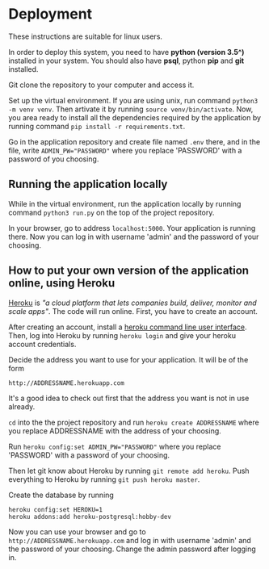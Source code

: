 Deployment
==========

These instructions are suitable for linux users.

In order to deploy this system, you need to have **python (version 3.5^)** installed in your system. You should also have **psql**, python **pip** and **git** installed.

Git clone the repository to your computer and access it.

Set up the virtual environment. If you are using unix, run command ```python3 -m venv venv```. Then artivate it by running ```source venv/bin/activate```. Now, you area ready to install all the dependencies required by the application by running command ```pip install -r requirements.txt```.

Go in the application repository and create file named ```.env``` there, and in the file, write ```ADMIN_PW="PASSWORD"``` where you replace 'PASSWORD' with a password of you choosing.

## Running the application locally

While in the virtual environment, run the application locally by running command ```python3 run.py``` on the top of the project repository.

In your browser, go to address ```localhost:5000```. Your application is running there. Now you can log in with username 'admin' and the password of your choosing.

## How to put your own version of the application online, using Heroku

[Heroku](http://www.heroku.com) is _"a cloud platform that lets companies build, deliver, monitor and scale apps"_. The code will run online. First, you have to create an account.

After creating an account, install a [heroku command line user interface](https://devcenter.heroku.com/articles/heroku-cli). Then, log into Heroku by running ```heroku login``` and give your heroku account credentials.

Decide the address you want to use for your application. It will be of the form
```
http://ADDRESSNAME.herokuapp.com
```
It's a good idea to check out first that the address you want is not in use already.

```cd``` into the the project repository and run ```heroku create ADDRESSNAME``` where you replace ADDRESSNAME with the address of your choosing.

Run ```heroku config:set ADMIN_PW="PASSWORD"``` where you replace 'PASSWORD' with a password of your choosing.

Then let git know about Heroku by running ```git remote add heroku```. Push everything to Heroku by running ```git push heroku master```.

Create the database by running
```
heroku config:set HEROKU=1
heroku addons:add heroku-postgresql:hobby-dev
```



Now you can use your browser and go to ```http://ADDRESSNAME.herokuapp.com``` and log in with username 'admin' and the password of your choosing. Change the admin password after logging in.